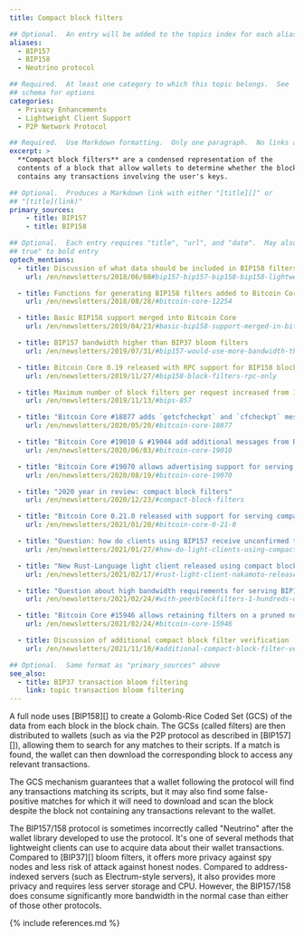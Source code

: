 ```yaml
---
title: Compact block filters

## Optional.  An entry will be added to the topics index for each alias
aliases:
  - BIP157
  - BIP158
  - Neutrino protocol

## Required.  At least one category to which this topic belongs.  See
## schema for options
categories:
  - Privacy Enhancements
  - Lightweight Client Support
  - P2P Network Protocol

## Required.  Use Markdown formatting.  Only one paragraph.  No links allowed.
excerpt: >
  **Compact block filters** are a condensed representation of the
  contents of a block that allow wallets to determine whether the block
  contains any transactions involving the user's keys.

## Optional.  Produces a Markdown link with either "[title][]" or
## "[title](link)"
primary_sources:
    - title: BIP157
    - title: BIP158

## Optional.  Each entry requires "title", "url", and "date".  May also use "feature:
## true" to bold entry
optech_mentions:
  - title: Discussion of what data should be included in BIP158 filters
    url: /en/newsletters/2018/06/08#bip157-bip157-bip158-bip158-lightweight-client-filters

  - title: Functions for generating BIP158 filters added to Bitcoin Core
    url: /en/newsletters/2018/08/28/#bitcoin-core-12254

  - title: Basic BIP158 support merged into Bitcoin Core
    url: /en/newsletters/2019/04/23/#basic-bip158-support-merged-in-bitcoin-core

  - title: BIP157 bandwidth higher than BIP37 bloom filters
    url: /en/newsletters/2019/07/31/#bip157-would-use-more-bandwidth-than-bip37

  - title: Bitcoin Core 0.19 released with RPC support for BIP158 block filters
    url: /en/newsletters/2019/11/27/#bip158-block-filters-rpc-only

  - title: Maximum number of block filters per request increased from 100 to 1,000
    url: /en/newsletters/2019/11/13/#bips-857

  - title: "Bitcoin Core #18877 adds `getcfcheckpt` and `cfcheckpt` messages"
    url: /en/newsletters/2020/05/20/#bitcoin-core-18877

  - title: "Bitcoin Core #19010 & #19044 add additional messages from BIP157"
    url: /en/newsletters/2020/06/03/#bitcoin-core-19010

  - title: "Bitcoin Core #19070 allows advertising support for serving BIP157 filters"
    url: /en/newsletters/2020/08/19/#bitcoin-core-19070

  - title: "2020 year in review: compact block filters"
    url: /en/newsletters/2020/12/23/#compact-block-filters

  - title: "Bitcoin Core 0.21.0 released with support for serving compact block filters"
    url: /en/newsletters/2021/01/20/#bitcoin-core-0-21-0

  - title: "Question: how do clients using BIP157 receive unconfirmed transactions?"
    url: /en/newsletters/2021/01/27/#how-do-light-clients-using-compact-block-filters-get-relevant-unconfirmed-transactions

  - title: "New Rust-Language light client released using compact block filters"
    url: /en/newsletters/2021/02/17/#rust-light-client-nakamoto-released

  - title: "Question about high bandwidth requirements for serving BIP157 filters"
    url: /en/newsletters/2021/02/24/#with-peerblockfilters-1-hundreds-of-btcwire-0-5-0-neutrino-connections-are-downloading-tb-from-my-bitcoin-node

  - title: "Bitcoin Core #15946 allows retaining filters on a pruned node"
    url: /en/newsletters/2021/02/24/#bitcoin-core-15946

  - title: Discussion of additional compact block filter verification
    url: /en/newsletters/2021/11/10/#additional-compact-block-filter-verification

## Optional.  Same format as "primary_sources" above
see_also:
  - title: BIP37 transaction bloom filtering
    link: topic transaction bloom filtering
---
```

A full node uses [BIP158][] to create a Golomb-Rice Coded Set (GCS) of the
data from each block in the block chain. The GCSs (called filters) are then
distributed to wallets (such as via the P2P protocol as described in
[BIP157][]), allowing them to search for any matches to their scripts.  If a
match is found, the wallet can then download the corresponding block to access
any relevant transactions.

The GCS mechanism guarantees that a wallet following the protocol will find
any transactions matching its scripts, but it may also find some
false-positive matches for which it will need to download and scan
the block despite the block not containing any transactions relevant
to the wallet.

The BIP157/158 protocol is sometimes incorrectly called "Neutrino" after the
wallet library developed to use the protocol.  It's one of several
methods that lightweight clients can use to acquire data about their
wallet transactions.  Compared to [BIP37][] bloom filters, it offers
more privacy against spy nodes and less risk of attack against
honest nodes.  Compared to address-indexed servers (such as
Electrum-style servers), it also provides more privacy and requires
less server storage and CPU.  However, the BIP157/158 does consume
significantly more bandwidth in the normal case than either of those
other protocols.

{% include references.md %}
